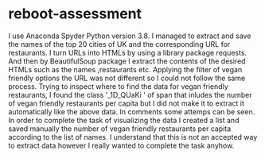 # reboot-assessment

I use Anaconda Spyder Python version 3.8.
I managed to extract and save the names of the top 20 cities of UK and the corresponding URL for restaurants.
I turn URLs into HTMLs by using a library package requests. And then by BeautifulSoup package I extract the contents of the desired HTMLs such as the names ,restaurants etc. 
Applying the filter of vegan friendly options the URL was not different so I could not follow the same process.
Trying to inspect where to find the data for vegan friendly restaurants, I found the class '_1D_QUaKi ' of span that inludes the number of vegan friendly restaurants per capita but I did not make it to extract it automatically like the above data.
In comments some attemps can be seen.
In order to complete the task of visualizing the data I created a list and saved manually the number of vegan friendly restaurants per capita according to the list of names.
I understand that this is not an accepted way to extract data however I really wanted to complete the task anyhow.

